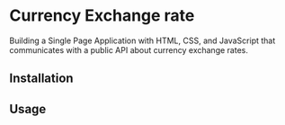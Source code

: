 # Currency Exchange rate

Building a Single Page Application with HTML, CSS, and JavaScript that communicates with a public API about currency exchange rates.

## Installation


## Usage


